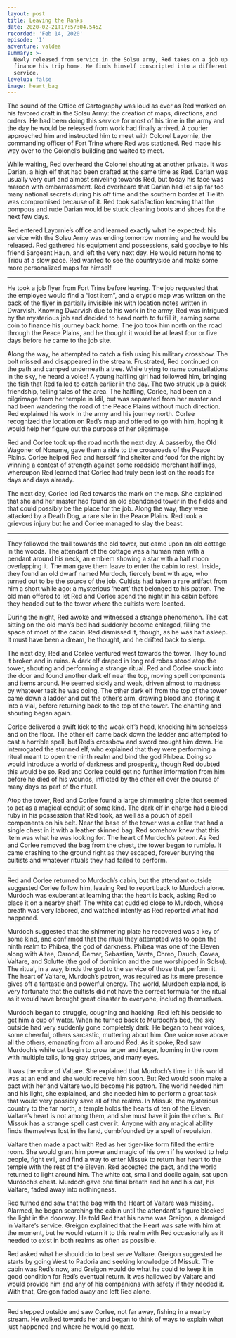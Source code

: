 ```yaml
---
layout: post
title: Leaving the Ranks
date: 2020-02-21T17:57:04.545Z
recorded: 'Feb 14, 2020'
episode: '1'
adventure: valdea
summary: >-
  Newly released from service in the Solsu army, Red takes on a job up north to
  finance his trip home. He finds himself conscripted into a different kind of
  service.
levelup: false
image: heart_bag
---
```

The sound of the Office of Cartography was loud as ever as Red worked on his favored craft in the Solsu Army: the creation of maps, directions, and orders. He had been doing this service for most of his time in the army and the day he would be released from work had finally arrived. A courier approached him and instructed him to meet with Colonel Layornie, the commanding officer of Fort Trine where Red was stationed. Red made his way over to the Colonel’s building and waited to meet.

While waiting, Red overheard the Colonel shouting at another private. It was Darian, a high elf that had been drafted at the same time as Red. Darian was usually very curt and almost sniveling towards Red, but today his face was maroon with embarrassment. Red overheard that Darian had let slip far too many national secrets during his off time and the southern border at Tielith was compromised because of it. Red took satisfaction knowing that the pompous and rude Darian would be stuck cleaning boots and shoes for the next few days.

Red entered Layornie’s office and learned exactly what he expected: his service with the Solsu Army was ending tomorrow morning and he would be released. Red gathered his equipment and possessions, said goodbye to his friend Sargeant Haun, and left the very next day. He would return home to Tridu at a slow pace. Red wanted to see the countryside and make some more personalized maps for himself.

***

He took a job flyer from Fort Trine before leaving. The job requested that the employee would find a “lost item”, and a cryptic map was written on the back of the flyer in partially invisible ink with location notes written in Dwarvish. Knowing Dwarvish due to his work in the army, Red was intrigued by the mysterious job and decided to head north to fulfill it, earning some coin to finance his journey back home. The job took him north on the road through the Peace Plains, and he thought it would be at least four or five days before he came to the job site.

Along the way, he attempted to catch a fish using his military crossbow. The bolt missed and disappeared in the stream. Frustrated, Red continued on the path and camped underneath a tree. While trying to name constellations in the sky, he heard a voice! A young halfling girl had followed him, bringing the fish that Red failed to catch earlier in the day. The two struck up a quick friendship, telling tales of the area. The halfling, Corlee, had been on a pilgrimage from her temple in Idil, but was separated from her master and had been wandering the road of the Peace Plains without much direction. Red explained his work in the army and his journey north. Corlee recognized the location on Red’s map and offered to go with him, hoping it would help her figure out the purpose of her pilgrimage.

Red and Corlee took up the road north the next day. A passerby, the Old Wagoner of Noname, gave them a ride to the crossroads of the Peace Plains. Corlee helped Red and herself find shelter and food for the night by winning a contest of strength against some roadside merchant halflings, whereupon Red learned that Corlee had truly been lost on the roads for days and days already.

The next day, Corlee led Red towards the mark on the map. She explained that she and her master had found an old abandoned tower in the fields and that could possibly be the place for the job. Along the way, they were attacked by a Death Dog, a rare site in the Peace Plains. Red took a grievous injury but he and Corlee managed to slay the beast.

***

They followed the trail towards the old tower, but came upon an old cottage in the woods. The attendant of the cottage was a human man with a pendant around his neck, an emblem showing a star with a half moon overlapping it. The man gave them leave to enter the cabin to rest. Inside, they found an old dwarf named Murdoch, fiercely bent with age, who turned out to be the source of the job. Cultists had taken a rare artifact from him a short while ago: a mysterious ‘heart’ that belonged to his patron. The old man offered to let Red and Corlee spend the night in his cabin before they headed out to the tower where the cultists were located.

During the night, Red awoke and witnessed a strange phenomenon. The cat sitting on the old man’s bed had suddenly become enlarged, filling the space of most of the cabin. Red dismissed it, though, as he was half asleep. It must have been a dream, he thought, and he drifted back to sleep.

The next day, Red and Corlee ventured west towards the tower. They found it broken and in ruins. A dark elf draped in long red robes stood atop the tower, shouting and performing a strange ritual. Red and Corlee snuck into the door and found another dark elf near the top, moving spell components and items around. He seemed sickly and weak, driven almost to madness by whatever task he was doing. The other dark elf from the top of the tower came down a ladder and cut the other’s arm, drawing blood and storing it into a vial, before returning back to the top of the tower. The chanting and shouting began again.

Corlee delivered a swift kick to the weak elf’s head, knocking him senseless and on the floor. The other elf came back down the ladder and attempted to cast a horrible spell, but Red’s crossbow and sword brought him down. He interrogated the stunned elf, who explained that they were performing a ritual meant to open the ninth realm and bind the god Phibea. Doing so would introduce a world of darkness and prosperity, though Red doubted this would be so. Red and Corlee could get no further information from him before he died of his wounds, inflicted by the other elf over the course of many days as part of the ritual.

Atop the tower, Red and Corlee found a large shimmering plate that seemed to act as a magical conduit of some kind. The dark elf in charge had a blood ruby in his possession that Red took, as well as a pouch of spell components on his belt. Near the base of the tower was a cellar that had a single chest in it with a leather skinned bag. Red somehow knew that this item was what he was looking for. The heart of Murdoch’s patron. As Red and Corlee removed the bag from the chest, the tower began to rumble. It came crashing to the ground right as they escaped, forever burying the cultists and whatever rituals they had failed to perform.

***

Red and Corlee returned to Murdoch’s cabin, but the attendant outside suggested Corlee follow him, leaving Red to report back to Murdoch alone. Murdoch was exuberant at learning that the heart is back, asking Red to place it on a nearby shelf. The white cat cuddled close to Murdoch, whose breath was very labored, and watched intently as Red reported what had happened.

Murdoch suggested that the shimmering plate he recovered was a key of some kind, and confirmed that the ritual they attempted was to open the ninth realm to Phibea, the god of darkness. Phibea was one of the Eleven along with Altee, Carond, Demar, Sebastian, Vanta, Chreo, Dauch, Covea, Valtare, and Solutte (the god of dominion and the one worshipped in Solsu). The ritual, in a way, binds the god to the service of those that perform it. The heart of Valtare, Murdoch’s patron, was required as its mere presence gives off a fantastic and powerful energy. The world, Murdoch explained, is very fortunate that the cultists did not have the correct formula for the ritual as it would have brought great disaster to everyone, including themselves.

Murdoch began to struggle, coughing and hacking. Red left his bedside to get him a cup of water. When he turned back to Murdoch’s bed, the sky outside had very suddenly gone completely dark. He began to hear voices, some cheerful, others sarcastic, muttering about him. One voice rose above all the others, emanating from all around Red. As it spoke, Red saw Murdoch’s white cat begin to grow larger and larger, looming in the room with multiple tails, long gray stripes, and many eyes.

It was the voice of Valtare. She explained that Murdoch’s time in this world was at an end and she would receive him soon. But Red would soon make a pact with her and Valtare would become his patron. The world needed him and his light, she explained, and she needed him to perform a great task that would very possibly save all of the realms. In Missuk, the mysterious country to the far north, a temple holds the hearts of ten of the Eleven. Valtare’s heart is not among them, and she must have it join the others. But Missuk has a strange spell cast over it. Anyone with any magical ability finds themselves lost in the land, dumbfounded by a spell of repulsion.

Valtare then made a pact with Red as her tiger-like form filled the entire room. She would grant him power and magic of his own if he worked to help people, fight evil, and find a way to enter Missuk to return her heart to the temple with the rest of the Eleven. Red accepted the pact, and the world returned to light around him. The white cat, small and docile again, sat upon Murdoch’s chest. Murdoch gave one final breath and he and his cat, his Valtare, faded away into nothingness.

Red turned and saw that the bag with the Heart of Valtare was missing. Alarmed, he began searching the cabin until the attendant's figure blocked the light in the doorway. He told Red that his name was Greigon, a demigod in Valtare’s service. Greigon explained that the Heart was safe with him at the moment, but he would return it to this realm with Red occasionally as it needed to exist in both realms as often as possible.

Red asked what he should do to best serve Valtare. Greigon suggested he starts by going West to Padoria and seeking knowledge of Missuk. The cabin was Red’s now, and Greigon would do what he could to keep it in good condition for Red’s eventual return. It was hallowed by Valtare and would provide him and any of his companions with safety if they needed it. With that, Greigon faded away and left Red alone.

***

Red stepped outside and saw Corlee, not far away, fishing in a nearby stream. He walked towards her and began to think of ways to explain what just happened and where he would go next.
